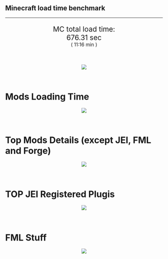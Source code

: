 ## Minecraft load time benchmark


---

<p align="center" style="font-size:160%;">
MC total load time:<br>
676.31 sec
<br>
<sup><sub>(
11:16 min
)</sub></sup>
</p>

<br>


<p align="center">
<img src="https://quickchart.io/chart?w=400&h=30&c={
  type: 'horizontalBar',
  data: {
    datasets: [
      {label:      'MODS:', data: [421.89]},
      {label: 'FML stuff:', data: [254.42]}
    ]
  },
  options: {
    scales: {
      xAxes: [{display: false,stacked: true}],
      yAxes: [{display: false,stacked: true}],
    },
    elements: {rectangle: {borderWidth: 2}},
    legend: {display: false,},
    plugins: {datalabels: {color: 'white',formatter: (value, context) =>
      [context.dataset.label, value].join(' ')
    }}
  }
}"/>
</p>

<br>

# Mods Loading Time
<p align="center">
<img src="https://quickchart.io/chart?w=400&h=300&c={
  type: 'outlabeledPie',
  options: {
    cutoutPercentage: 25,
    plugins: {
      legend: !1,
      outlabels: {
        stretch: 5,
        padding: 1,
        text: (v,i)=>[
          v.labels[v.dataIndex],' ',
          (v.percent*1000|0)/10,
          String.fromCharCode(37)].join('')
      }
    }
  },
  data: {...
`
436e17  82.03s Had Enough Items;
9e2174   4.12s Tinkers' Construct;
8E1E68  31.87s Tinkers' Construct (Oredict Melting);
516fa8  19.15s Ender IO;
8c2ccd  16.49s Immersive Engineering;
214d9e  14.88s Minecraft Forge;
a651a8  11.77s IndustrialCraft 2;
5161a8   0.87s CraftTweaker2;
495797   9.30s CraftTweaker2 (Script Loading);
8f3087   9.93s Forge Mod Loader;
176e43   8.80s Thaumic Additions: Reconstructed;
7c813e   8.34s Thaumcraft;
813e81   8.23s OpenComputers;
8f304e   7.83s Astral Sorcery;
538f30   6.88s Animania;
213664   5.31s Forestry;
8f6c30   5.13s Dynamic Surroundings;
6e175e   4.64s Recurrent Complex;
436e17   4.51s Integrated Dynamics;
308f53   4.10s Village Names;
a86e51   3.97s Extra Utilities 2;
308f7e   3.75s Quark: RotN Edition;
444444  87.65s 45 Other mods;
333333  55.52s 159 'Fast' mods (load 1.0s - 0.1s);
222222   6.82s 216 'Instant' mods (load %3C 0.1s)
`
    .split(';').reduce((a, l) => {
      l.match(/(\w{6}) *(\d*\.\d*)s (.*)/)
      .slice(1).map((a, i) => [[String.fromCharCode(35),a].join(''), parseFloat(a), a][i])
      .forEach((s, i) => 
        [a.datasets[0].backgroundColor, a.datasets[0].data, a.labels][i].push(s)
      );
      return a
    }, {
      labels: [],
      datasets: [{
        backgroundColor: [],
        data: [],
        borderColor: 'rgba(22,22,22,0.3)',
        borderWidth: 1
      }]
    })
  }
}"/>
</p>

<br>

# Top Mods Details (except JEI, FML and Forge)
<p align="center">
<img src="https://quickchart.io/chart?w=400&h=450&c={
  options: {
    scales: {
      xAxes: [{stacked: true}],
      yAxes: [{stacked: true}],
    },
    plugins: {
      datalabels: {
        anchor: 'end',
        align: 'top',
        color: 'white',
        backgroundColor: 'rgba(46, 140, 171, 0.6)',
        borderColor: 'rgba(41, 168, 194, 1.0)',
        borderWidth: 0.5,
        borderRadius: 3,
        padding: 0,
        font: {size:10},
        formatter: (v,ctx) => 
          ctx.datasetIndex!=ctx.chart.data.datasets.length-1 ? null
            : [((ctx.chart.data.datasets.reduce((a,b)=>a- -b.data[ctx.dataIndex],0)*10)|0)/10,'s'].join('')
      },
      colorschemes: {
        scheme: 'office.Damask6'
      }
    }
  },
  type: 'bar',
  data: {...(() => {
    let a = { labels: [], datasets: [] };
`
1: Construction;
2: Loading Resources;
3: PreInitialization;
4: Initialization;
5: InterModComms$IMC;
6: PostInitialization;
7: LoadComplete;
8: ModIdMapping
`
    .split(';')
      .map(l => l.match(/\d: (.*)/).slice(1))
      .forEach(([name]) => a.datasets.push({ label: name, data: [] }));
`
                                     1      2      3      4      5      6      7      8  ;
Had Enough Items                 |  0.10|  0.00|  2.41|  0.02|  0.00|  0.00| 79.50|  0.00;
Tinkers' Construct               |  1.05|  0.01|  0.17|  0.06|  0.01| 34.70|  0.00|  0.00;
Ender IO                         |  1.75|  0.01|  4.35|  0.57|  4.12|  6.95|  0.00|  1.40;
Immersive Engineering            |  0.89|  0.01|  1.12|  1.03|  0.00| 13.45|  0.00|  0.00;
IndustrialCraft 2                |  0.88|  0.01|  8.41|  0.98|  0.00|  1.49|  0.00|  0.00;
CraftTweaker2                    |  0.63|  0.00|  3.46|  0.01|  0.00|  6.06|  0.01|  0.00;
Thaumic Additions: Reconstructed |  0.17|  0.00|  0.66|  0.39|  0.00|  7.57|  0.00|  0.00;
Thaumcraft                       |  0.71|  0.01|  0.21|  0.42|  0.01|  6.98|  0.00|  0.00;
OpenComputers                    |  0.17|  0.01|  5.06|  2.81|  0.18|  0.00|  0.00|  0.00;
Astral Sorcery                   |  0.24|  0.01|  4.76|  1.77|  0.00|  1.05|  0.00|  0.00;
Animania                         |  0.32|  0.00|  3.20|  0.10|  0.00|  3.27|  0.00|  0.00;
Forestry                         |  0.39|  0.01|  3.47|  1.17|  0.00|  0.27|  0.00|  0.00
`
    .split(';').slice(1)
      .map(l => l.split('|').map(s => s.trim()))
      .forEach(([name, ...arr], i) => {
        a.labels.push(name);
        arr.forEach((v, j) => a.datasets[j].data[i] = v)
      }); return a
  })()}
}"/>
</p>

<br>

# TOP JEI Registered Plugis
<p align="center">
<img src="https://quickchart.io/chart?w=700&c={
  options: {
    elements: { rectangle: { borderWidth: 1 } },
    legend: false
  },
  type: 'horizontalBar',
    data: {...(() => {
      let a = {
        labels: [], datasets: [{
          backgroundColor: 'rgba(0, 99, 132, 0.5)',
          borderColor: 'rgb(0, 99, 132)',
          data: []
        }]
      };
`
  3.94: crazypants.enderio.machines.integration.jei.MachinesPlugin;
  3.54: com.rwtema.extrautils2.crafting.jei.XUJEIPlugin;
  3.41: li.cil.oc.integration.jei.ModPluginOpenComputers;
  2.49: cofh.thermalexpansion.plugins.jei.JEIPluginTE;
  2.30: mezz.jei.plugins.vanilla.VanillaPlugin;
  1.68: com.github.sokyranthedragon.mia.integrations.jer.JeiJerIntegration$1;
  1.48: ic2.jeiIntegration.SubModule;
  1.26: jeresources.jei.JEIConfig;
  1.15: forestry.factory.recipes.jei.FactoryJeiPlugin;
  0.85: com.buuz135.industrial.jei.JEICustomPlugin;
  0.82: knightminer.tcomplement.plugin.jei.JEIPlugin;
  0.73: com.buuz135.thaumicjei.ThaumcraftJEIPlugin;
  0.71: nc.integration.jei.NCJEI;
  0.54: mctmods.smelteryio.library.util.jei.JEI;
  0.45: crazypants.enderio.base.integration.jei.JeiPlugin;
  5.01: Other 119 Plugins
`
        .split(';')
        .map(l => l.split(':'))
        .forEach(([time, name]) => {
          a.labels.push(name);
          a.datasets[0].data.push(time)
        })
        ; return a
    })()
  }
}"/>
</p>

<br>

# FML Stuff
<p align="center">
<img src="https://quickchart.io/chart?w=500&h=400&c={
  options: {
    rotation: Math.PI,
    cutoutPercentage: 55,
    plugins: {
      legend: !1,
      outlabels: {
        stretch: 5,
        padding: 1,
        text: (v)=>v.labels
      },
      doughnutlabel: {
        labels: [
          {
            text: 'FML stuff:',
            color: 'rgba(128, 128, 128, 0.5)',
            font: {size: 18}
          },
          {
            text: [254.42,'s'].join(''),
            color: 'rgba(128, 128, 128, 1)',
            font: {size: 22}
          }
        ]
      },
    }
  },
  type: 'outlabeledPie',
  data: {...(() => {
    let a = {
      labels: [],
      datasets: [{
        backgroundColor: [],
        data: [],
        borderColor: 'rgba(22,22,22,0.3)',
        borderWidth: 2
      }]
    };
`
993A00   2.09s Loading sounds;
994400   2.15s Loading Resource - SoundHandler;
994F00  53.40s ModelLoader: blocks;
995900  11.33s ModelLoader: items;
996300   9.55s ModelLoader: baking;
996D00   4.71s Applying remove recipe actions;
997700   0.19s Applying remove furnace recipe actions;
444444 171.00s Other
`
    .split(';')
      .map(l => l.match(/(\w{6}) *(\d*\.\d*)s (.*)/))
      .forEach(([, col, time, name]) => {
        a.labels.push([name, ' ', time, 's'].join(''));
        a.datasets[0].data.push(parseFloat(time));
        a.datasets[0].backgroundColor.push([String.fromCharCode(35), col].join(''))
      })
      ; return a
  })()}
}"/>
</p>

<br>
